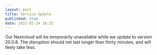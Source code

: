 ```yaml
---
layout: post
title: Service Update
published: true
date: 2021-02-24 18:25
---
```


Our Nextcloud will be temporarily unavailable while we update to version 20.0.8.
The disruption should not last longer than thirty minutes, and will likely take less.


